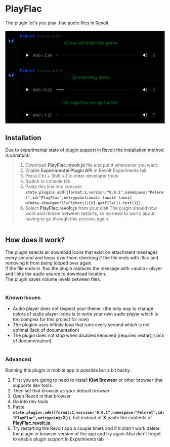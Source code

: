# PlayFlac

The plugin let's you play .flac audio files in [Revolt](https://github.com/revoltchat)<br/><br/>
![Screenshot](https://raw.githubusercontent.com/Peleret/RevoltChatPlugins/main/PlayFlac.png)

## Installation
Due to experimental state of plugin support in Revolt the installation method is unnatural<br/>

> 1. Download **PlayFlac.revolt.js** file and put it whereever you want.
> 2. Enable **Experimental Plugin API** in Revolt Experiments tab
> 3. Press Ctrl + Shift + I to enter developer tools
> 4. Switch to console tab
> 5. Paste this line into console:<br/>
>  **`state.plugins.add({format:1,version:"0.0.1",namespace:"Peleret",id:"PlayFlac",entrypoint:await (await (await window.showOpenFilePicker())[0].getFile()).text()})`**
>  6. Select **PlayFlac.revolt.js** from your disk
The plugin should now work and remain between restarts, so no need to worry about having to go through this process again.<br/><br/>

## How does it work?
The plugin selects all download icons that exist on attachment messages every second and loops over them checking if the file ends with .flac and removing it from being looped over again.<br/>
If the file ends in .flac the plugin replaces the message with \<audio> player and links the audio source to download location.<br/>
The plugin saves volume levels between files.<br/><br/>

### Known Issues
- Audio player does not respect your theme. (the only way to change colors of audio player icons is to write your own audio player which is too complex for this project for now)
- The plugins uses infinite loop that runs every second which is not optimal (lack of documentation)
- The plugin does not stop when disabled/removed [requires restart] (lack of documentation)
<br/><br/>

### Advanced
Running this plugin in mobile app is possible but a bit hacky. <br/>
1. First you are going to need to install **Kiwi Browser** or other browser that supports dev tools.
2. Then set that browser as your default browser
3. Open Revolt in that browser
4. Go into dev tools
5. Paste **`state.plugins.add({format:1,version:"0.0.1",namespace:"Peleret",id:"PlayFlac",entrypoint:`X`})`**, but instead of **X** paste the contents of **PlayFlac.revolt.js**.
6. Try restarting the Revolt app a couple times and if it didn't work delete the plugin in browser version of the app and try again
Also don't forget to enable plugin support in Experiments tab
